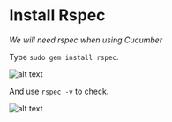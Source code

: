 # Install Rspec

*We will need rspec when using Cucumber*

Type `sudo gem install rspec`.

![alt text](https://raw.githubusercontent.com/hy1984427/BDD-with-PageObject/master/images/InstallRspec.png "Install rspec")

And use `rspec -v` to check.

![alt text](https://raw.githubusercontent.com/hy1984427/BDD-with-PageObject/master/images/CheckRspec.png "Check rspec")
